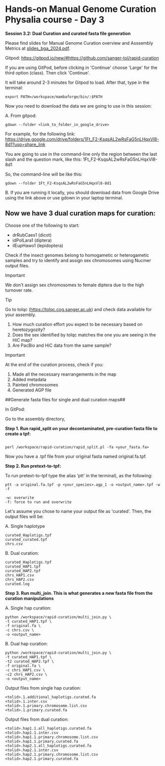 # Hands-on Manual Genome Curation Physalia course - Day 3

**Session 3.2: Dual Curation and curated fasta file generation**

Please find slides for Manual Genome Curation overview and Asssembly Metrics at [slides_bga_2024.pdf](slides_bga_2024.pdf).

Gitpod: https://gitpod.io/new/#https://github.com/sanger-tol/rapid-curation

If you are using GitPod, before clicking in 'Continue' choose 'Large' for the third option (class). Then click 'Continue'.

It will take around 2-3 minutes for Gitpod to load. After that, type in the terminal: 

```
export PATH=/workspace/mambaforge/bin/:$PATH

```

Now you need to download the data we are going to use in this session:

A. From gitpod:

```
gdown --folder <link_to_folder_in_google_drive>

```

For example, for the following link:
https://drive.google.com/drive/folders/1Ft_F2-KsqsAL2wRsFaG5nLHqxVl8-8d1?usp=share_link

You are going to use in the command-line only the region between the last slash and the question mark, like this: 1Ft_F2-KsqsAL2wRsFaG5nLHqxVl8-8d1

So, the command-line will be like this:

```
gdown --folder 1Ft_F2-KsqsAL2wRsFaG5nLHqxVl8-8d1

```

B. If you are running it locally, you should download data from Google Drive using the link above or use gdown in your laptop terminal.


## Now we have 3 dual curation maps for curation:

Choose one of the following to start:

- drRubCaes1 (dicot)
- idPolLara1 (diptera)
- ilEupHawo1 (lepidoptera)


Check if the insect genomes belong to homogametic or heterogametic samples and try to identify and assign sex chromosomes using Nucmer output files.

> [!IMPORTANT]
> We don't assign sex chromosomes to female diptera due to the high turnover rate.

> [!TIP]
> Go to tolqc (https://tolqc.cog.sanger.ac.uk) and check data available for your assembly. 
> 1. How much curation effort you expect to be necessary based on heretozygozity? 
> 2. Does the sex identified by tolqc matches the one you are seeing in the HiC map?
> 3. Are PacBio and HiC data from the same sample?


> [!IMPORTANT]
> At the end of the curation process, check if you:
> 1. Made all the necessary rearrangements in the map
> 2. Added metadata
> 3. Painted chromosomes
> 4. Generated AGP file

##Generate fasta files for single and dual curation maps##

In GitPod:

Go to the assembly directory,

**Step 1. Run rapid_split on your decontaminated, pre-curation fasta file to create a tpf:**

```

perl /workspace/rapid-curation/rapid_split.pl -fa <your_fasta.fa>

```

Now you have a .tpf file from your original fasta named original.fa.tpf.


**Step 2. Run pretext-to-tpf:**

To run pretext-to-tpf type the alias ‘ptt’ in the terminal), as the following:

```
ptt -a original.fa.tpf -p <your_species>.agp_1 -o <output_name>.tpf -w -f

```


```
-w: overwrite 
-f: force to run and overwrite
```

Let's assume you chose to name your output file as 'curated'. Then, the output files will be:

A. Single haplotype

```
curated_Haplotigs.tpf
curated_curated.tpf
chrs.csv

```

B. Dual curation:

```
curated_Haplotigs.tpf
curated_HAP1.tpf
curated_HAP2.tpf
chrs_HAP1.csv
chrs_HAP2.csv
curated.log

```

**Step 3. Run multi_join. This is what generates a new fasta file from the curation manipulations**

A. Single hap curation:

```
python /workspace/rapid-curation/multi_join.py \
-t curated_HAP1.tpf \
-f original.fa \
-c chrs.csv \
-o <output_name>

```

B. Dual hap curation:

```
python /workspace/rapid-curation/multi_join.py \
-t curated_HAP1.tpf \
-t2 curated_HAP2.tpf \
-f original.fa \
-c chrs_HAP1.csv \
-c2 chrs_HAP2.csv \
-o <output_name>

```

Output files from single hap curation:

```
<tolid>.1.additional_haplotigs.curated.fa
<tolid>.1.inter.csv
<tolid>.1.primary.chromosome.list.csv
<tolid>.1.primary.curated.fa
```

Output files from dual curation:

```
<tolid>.hap1.1.all_haplotigs.curated.fa
<tolid>.hap1.1.inter.csv
<tolid>.hap1.1.primary.chromosome.list.csv
<tolid>.hap1.1.primary.curated.fa
<tolid>.hap2.1.all_haplotigs.curated.fa
<tolid>.hap2.1.inter.csv
<tolid>.hap2.1.primary.chromosome.list.csv
<tolid>.hap2.1.primary.curated.fa
```





